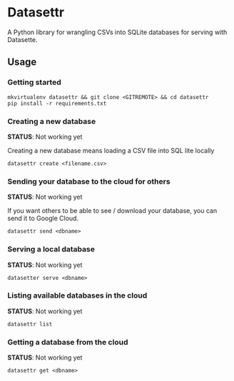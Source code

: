 # Datasettr

A Python library for wrangling CSVs into SQLite databases for serving with Datasette.

## Usage

### Getting started

```
mkvirtualenv datasettr && git clone <GITREMOTE> && cd datasettr
pip install -r requirements.txt
```

### Creating a new database

**STATUS**: Not working yet

Creating a new database means loading a CSV file into SQL lite locally

```
datasettr create <filename.csv>
```

### Sending your database to the cloud for others

**STATUS**: Not working yet

If you want others to be able to see / download your database, you can send it to Google Cloud.

```
datasettr send <dbname>
```

### Serving a local database

**STATUS**: Not working yet

```
datasetter serve <dbname>
```

### Listing available databases in the cloud

**STATUS**: Not working yet

```
datasettr list
```

### Getting a database from the cloud

**STATUS**: Not working yet

```
datasettr get <dbname>
```